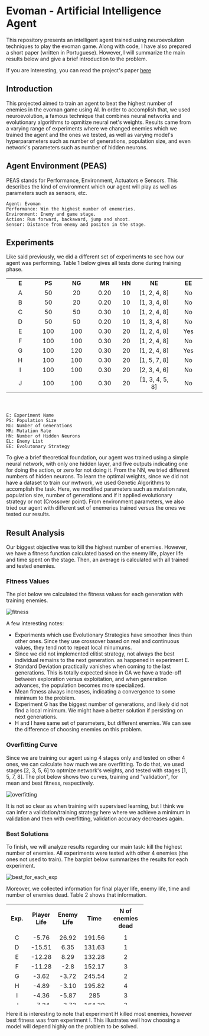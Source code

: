 # Evoman - Artificial Intelligence Agent

This repository presents an intelligent agent trained using neuroevolution techniques to play the evoman game. Along with code, I have also prepared a short paper (written in Portuguese). However, I will summarize the main results below and give a brief introduction to the problem.

If you are interesting, you can read the project's paper [here](relatorio_final.pdf)
## Introduction

This projected aimed to train an agent to beat the highest number of enemies in the evoman game using AI. In order to accomplish that, we used neuroevolution, a famous technique that combines neural networks and evolutionary algorithms to opmitize neural net's weights. Results came from a varying range of experiments where we changed enemies which we trained the agent and the ones we tested, as well as varying model's hyperparameters such as number of generations, population size, and even network's parameters such as number of hidden neurons.

## Agent Environment (PEAS)

PEAS stands for Performance, Environment, Actuators e Sensors. This describes the kind of environment which our agent will play as well as parameters such as sensors, etc.

    Agent: Evoman
    Performance: Win the highest number of enemeries.
    Environment: Enemy and game stage.
    Action: Run forward, backaward, jump and shoot.
    Sensor: Distance from enemy and positon in the stage.

## Experiments

Like said previously, we did a different set of experiments to see how our agent was performing. Table 1 below gives all tests done during training phase.

<table style="height: 347px; width: 532px;">
<tbody>
<tr>
<td style="width: 61px; text-align: center;"><strong>E</strong></td>
<td style="width: 61px; text-align: center;"><strong>PS</strong></td>
<td style="width: 61px; text-align: center;"><strong>NG</strong></td>
<td style="width: 61px; text-align: center;"><strong>MR</strong></td>
<td style="width: 25px; text-align: center;"><strong>HN</strong></td>
<td style="width: 94.6px; text-align: center;"><strong>NE</strong></td>
<td style="width: 61.4px; text-align: center;"><strong>EE</strong></td>
</tr>
<tr>
<td style="width: 61px; text-align: center;">A</td>
<td style="width: 61px; text-align: center;">50</td>
<td style="width: 61px; text-align: center;">20</td>
<td style="width: 61px; text-align: center;">0.20</td>
<td style="width: 25px; text-align: center;">10</td>
<td style="width: 94.6px; text-align: center;">[1, 2, 4, 8]</td>
<td style="width: 61.4px; text-align: center;">No</td>
</tr>
<tr>
<td style="width: 61px; text-align: center;">B</td>
<td style="width: 61px; text-align: center;">50</td>
<td style="width: 61px; text-align: center;">20</td>
<td style="width: 61px; text-align: center;">0.20</td>
<td style="width: 25px; text-align: center;">10</td>
<td style="width: 94.6px; text-align: center;">[1, 3, 4, 8]</td>
<td style="width: 61.4px; text-align: center;">No</td>
</tr>
<tr>
<td style="width: 61px; text-align: center;">C</td>
<td style="width: 61px; text-align: center;">50</td>
<td style="width: 61px; text-align: center;">50</td>
<td style="width: 61px; text-align: center;">0.30</td>
<td style="width: 25px; text-align: center;">10</td>
<td style="width: 94.6px; text-align: center;">[1, 2, 4, 8]</td>
<td style="width: 61.4px; text-align: center;">No</td>
</tr>
<tr>
<td style="width: 61px; text-align: center;">D</td>
<td style="width: 61px; text-align: center;">50</td>
<td style="width: 61px; text-align: center;">50</td>
<td style="width: 61px; text-align: center;">0.20</td>
<td style="width: 25px; text-align: center;">10</td>
<td style="width: 94.6px; text-align: center;">[1, 3, 4, 8]</td>
<td style="width: 61.4px; text-align: center;">No</td>
</tr>
<tr>
<td style="width: 61px; text-align: center;">E</td>
<td style="width: 61px; text-align: center;">100</td>
<td style="width: 61px; text-align: center;">100</td>
<td style="width: 61px; text-align: center;">0.30</td>
<td style="width: 25px; text-align: center;">20</td>
<td style="width: 94.6px; text-align: center;">[1, 2, 4, 8]</td>
<td style="width: 61.4px; text-align: center;">Yes</td>
</tr>
<tr>
<td style="width: 61px; text-align: center;">F</td>
<td style="width: 61px; text-align: center;">100</td>
<td style="width: 61px; text-align: center;">100</td>
<td style="width: 61px; text-align: center;">0.30</td>
<td style="width: 25px; text-align: center;">20</td>
<td style="width: 94.6px; text-align: center;">[1, 2, 4, 8]</td>
<td style="width: 61.4px; text-align: center;">No</td>
</tr>
<tr>
<td style="width: 61px; text-align: center;">G</td>
<td style="width: 61px; text-align: center;">100</td>
<td style="width: 61px; text-align: center;">120</td>
<td style="width: 61px; text-align: center;">0.30</td>
<td style="width: 25px; text-align: center;">20</td>
<td style="width: 94.6px; text-align: center;">[1, 2, 4, 8]</td>
<td style="width: 61.4px; text-align: center;">Yes</td>
</tr>
<tr>
<td style="width: 61px; text-align: center;">H</td>
<td style="width: 61px; text-align: center;">100</td>
<td style="width: 61px; text-align: center;">100</td>
<td style="width: 61px; text-align: center;">0.30</td>
<td style="width: 25px; text-align: center;">20</td>
<td style="width: 94.6px; text-align: center;">[1, 5, 7, 8]</td>
<td style="width: 61.4px; text-align: center;">No</td>
</tr>
<tr>
<td style="width: 61px; text-align: center;">I</td>
<td style="width: 61px; text-align: center;">100</td>
<td style="width: 61px; text-align: center;">100</td>
<td style="width: 61px; text-align: center;">0.30</td>
<td style="width: 25px; text-align: center;">20</td>
<td style="width: 94.6px; text-align: center;">[2, 3, 4, 6]</td>
<td style="width: 61.4px; text-align: center;">No</td>
</tr>
<tr>
<td style="width: 61px; text-align: center;">J</td>
<td style="width: 61px; text-align: center;">100</td>
<td style="width: 61px; text-align: center;">100</td>
<td style="width: 61px; text-align: center;">0.30</td>
<td style="width: 25px; text-align: center;">20</td>
<td style="width: 94.6px; text-align: center;">[1, 3, 4, 5, 8]</td>
<td style="width: 61.4px; text-align: center;">No</td>
</tr>
</tbody>
</table>

    E: Experiment Name
    PS: Population Size
    NG: Number of Generations
    MR: Mutation Rate
    HN: Number of Hidden Neurons
    EL: Enemy List
    EE: Evolutonary Strategy

To give a brief theoretical foundation, our agent was trained using a simple neural network, with only one hidden layer, and five outputs indicating one for doing the action, or zero for not doing it. From the NN, we tried different numbers of hidden neurons. To learn the optimal weights, since we did not have a dataset to train our nwtwork, we used Genetic Algorithms to accomplish the task. Here, we modified parameters such as mutation rate, population size, number of generations and if it applied evolutionary strategy or not (Crossover point). From environment parameters, we also tried our agent with different set of enemeries trained versus the ones we tested our results.

## Result Analysis

Our biggest objective was to kill the highest number of enemies. However, we have a fitness function calculated based on the enemy life, player life and time spent on the stage. Then, an average is calculated with all trained and tested enemies.

### Fitness Values

The plot below we calculated the fitness values for each generation with training enemies.

![fitness](figures/all_fitness.png)

A few interesting notes:
 - Experiments which use Evolutionary Strategies have smoother lines than other ones. Since they use crossover based on real and continuous values, they tend not to repeat local minumums.
 - Since we did not implemented elitist strategy, not always the best individual remains to the next generation. as happened in experiment E.
 - Standard Deviation practically vanishes when coming to the last generations. This is totally expected since in GA we have a trade-off between exploration versus exploitation, and when generation advances, the population becomes more specialized.
 - Mean fitness always increases, indicating a convergence to some minimum to the problem.
 - Experiment G has the biggest number of generations, and likely did not find a local minimum. We might have a better solution if persisting on next generations. 
 - H and I have same set of parameters, but different enemies. We can see the difference of choosing enemies on this problem.

 ### Overfitting Curve

 Since we are training our agent using 4 stages only and tested on other 4 ones, we can calculate how much we are overfitting. To do that, we used stages [2, 3, 5, 6] to optmize network's weights, and tested with stages [1, 5, 7, 8]. The plot below shows two curves, training and "validation", for mean and best fitness, respectively. 

 ![overfitting](figures/overfitting.png)

 It is not so clear as when training with supervised learning, but I think we can infer a validation/training strategy here where we achieve a minimum in validation and then with overfitting, validation accuracy decreases again.

### Best Solutions

To finish, we will analyze results regarding our main task: kill the highest number of enemies. All experiments were tested with other 4 enemies (the ones not used to train). The barplot below summarizes the results for each experiment.


 ![best_for_each_exp](figures/best_for_each_exp.png)

Moreover, we collected information for final player life, enemy life, time and number of enemies dead. Table 2 shows that information.

<table style="height: 272px; width: 371.6px;">
<tbody>
<tr>
<td style="width: 59px; text-align: center;"><strong>Exp.</strong></td>
<td style="width: 59px; text-align: center;"><strong>Player Life</strong></td>
<td style="width: 59px; text-align: center;">
<p><strong>Enemy Life</strong></p>
</td>
<td style="width: 59px; text-align: center;"><strong>Time</strong></td>
<td style="width: 105.6px; text-align: center;"><strong>N of enemies dead</strong></td>
</tr>
<tr>
<td style="width: 59px; text-align: center;">C</td>
<td style="width: 59px; text-align: center;">-5.76</td>
<td style="width: 59px; text-align: center;">26.92</td>
<td style="width: 59px; text-align: center;">191.56</td>
<td style="width: 105.6px; text-align: center;">1</td>
</tr>
<tr>
<td style="width: 59px; text-align: center;">D</td>
<td style="width: 59px; text-align: center;">-15.51</td>
<td style="width: 59px; text-align: center;">6.35</td>
<td style="width: 59px; text-align: center;">131.63</td>
<td style="width: 105.6px; text-align: center;">1</td>
</tr>
<tr>
<td style="width: 59px; text-align: center;">E</td>
<td style="width: 59px; text-align: center;">-12.28</td>
<td style="width: 59px; text-align: center;">8.29</td>
<td style="width: 59px; text-align: center;">132.28</td>
<td style="width: 105.6px; text-align: center;">2</td>
</tr>
<tr>
<td style="width: 59px; text-align: center;">F</td>
<td style="width: 59px; text-align: center;">-11.28</td>
<td style="width: 59px; text-align: center;">-2.8</td>
<td style="width: 59px; text-align: center;">152.17</td>
<td style="width: 105.6px; text-align: center;">3</td>
</tr>
<tr>
<td style="width: 59px; text-align: center;">G</td>
<td style="width: 59px; text-align: center;">-3.62</td>
<td style="width: 59px; text-align: center;">-3.72</td>
<td style="width: 59px; text-align: center;">245.54</td>
<td style="width: 105.6px; text-align: center;">2</td>
</tr>
<tr>
<td style="width: 59px; text-align: center;">H</td>
<td style="width: 59px; text-align: center;">-4.89</td>
<td style="width: 59px; text-align: center;">-3.10</td>
<td style="width: 59px; text-align: center;">195.82</td>
<td style="width: 105.6px; text-align: center;">4</td>
</tr>
<tr>
<td style="width: 59px; text-align: center;">I</td>
<td style="width: 59px; text-align: center;">-4.36</td>
<td style="width: 59px; text-align: center;">-5.87</td>
<td style="width: 59px; text-align: center;">285</td>
<td style="width: 105.6px; text-align: center;">3</td>
</tr>
<tr>
<td style="width: 59px; text-align: center;">J</td>
<td style="width: 59px; text-align: center;">-7.24</td>
<td style="width: 59px; text-align: center;">-3.73</td>
<td style="width: 59px; text-align: center;">164.39</td>
<td style="width: 105.6px; text-align: center;">3</td>
</tr>
</tbody>
</table>


Here it is interesting to note that experiment H killed most enemies, however best fitness was from experiment I. This illustrates well how choosing a model will depend highly on the problem to be solved.


